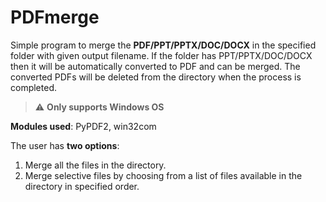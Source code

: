 # PDFmerge

Simple program to merge the **PDF/PPT/PPTX/DOC/DOCX** in the specified folder with given output filename.
If the folder has PPT/PPTX/DOC/DOCX then it will be automatically converted to PDF and can be merged. The converted PDFs will be deleted from the directory when the process is completed.

>⚠️ **Only supports Windows OS**

**Modules used**: PyPDF2, win32com

The user has **two options**:
 1) Merge all the files in the directory.
 2) Merge selective files by choosing from a list of files available in the directory in specified order.
